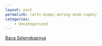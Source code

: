 ```yaml
---
layout: post
permalink: /arti-mimpi-anting-anak-copot/
categories:
    - Uncategorized
---
```


[Baca Selengkapnya](/10)